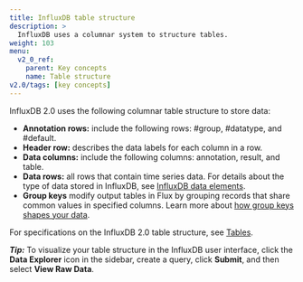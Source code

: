 ```yaml
---
title: InfluxDB table structure
description: >
  InfluxDB uses a columnar system to structure tables.
weight: 103
menu:
  v2_0_ref:
    parent: Key concepts
    name: Table structure
v2.0/tags: [key concepts]
---
```


InfluxDB 2.0 uses the following columnar table structure to store data:

- **Annotation rows:** include the following rows: #group, #datatype, and #default.
- **Header row:** describes the data labels for each column in a row.
- **Data columns:** include the following columns: annotation, result, and table.
- **Data rows:** all rows that contain time series data. For details about the type of data stored in InfluxDB, see [InfluxDB data elements](/v2.0/reference/key-concepts/data-elements/).
- **Group keys** modify output tables in Flux by grouping records that share common values in specified columns. Learn more about [how group keys shapes your data](/v2.0/query-data/guides/group-data/#example-grouping-operations).

For specifications on the InfluxDB 2.0 table structure, see [Tables](/v2.0/reference/annotated-csv/#tables).

**_Tip:_** To visualize your table structure in the InfluxDB user interface, click the **Data Explorer** icon
in the sidebar, create a query, click **Submit**, and then select **View Raw Data**.
